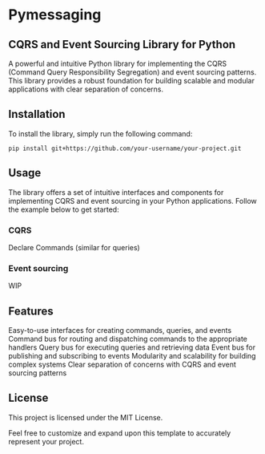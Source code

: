 # Pymessaging
## CQRS and Event Sourcing Library for Python

A powerful and intuitive Python library for implementing the CQRS (Command Query Responsibility Segregation) and event sourcing patterns. This library provides a robust foundation for building scalable and modular applications with clear separation of concerns.

## Installation
To install the library, simply run the following command:

`pip install git+https://github.com/your-username/your-project.git`

## Usage
The library offers a set of intuitive interfaces and components for implementing CQRS and event sourcing in your Python applications. Follow the example below to get started:

### CQRS
Declare Commands (similar for queries)

### Event sourcing
WIP

## Features
Easy-to-use interfaces for creating commands, queries, and events
Command bus for routing and dispatching commands to the appropriate handlers
Query bus for executing queries and retrieving data
Event bus for publishing and subscribing to events
Modularity and scalability for building complex systems
Clear separation of concerns with CQRS and event sourcing patterns

## License
This project is licensed under the MIT License.

Feel free to customize and expand upon this template to accurately represent your project.
